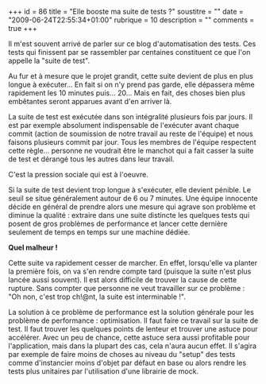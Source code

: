 +++
id = 86
title = "Elle booste ma suite de tests ?"
soustitre = ""
date = "2009-06-24T22:55:34+01:00"
rubrique = 10
description = ""
comments = true
+++

<div class="chapo"></div>
Il m'est souvent arrivé de parler sur ce blog d'automatisation des tests. Ces tests qui finissent par se rassembler par centaines constituent ce que l'on appelle la "suite de test".

Au fur et à mesure que le projet grandit, cette suite devient de plus en plus longue à exécuter... En fait si on n'y prend pas garde, elle dépassera même rapidement les 10 minutes puis... 20... Mais en fait, des choses bien plus embêtantes seront apparues avant d'en arriver là. 

La suite de test est exécutée dans son intégralité plusieurs fois par jours. Il est par exemple absolument indispensable de l'exécuter avant chaque commit (action de soumission de notre travail au reste de l'équipe) et nous faisons plusieurs commit par jour. 
Tous les membres de l'équipe respectent cette règle... personne ne voudrait être le manchot qui a fait casser la suite de test et dérangé tous les autres dans leur travail.

C'est la pression sociale qui est à l'oeuvre.

Si la suite de test devient trop longue à s'exécuter, elle devient pénible. Le seuil se situe généralement autour de 6 ou 7 minutes. Une équipe innocente décide en général de prendre alors une mesure qui agrave son problème et diminue la qualité : extraire dans une suite distincte les quelques tests qui posent de gros problèmes de performance et lancer cette dernière seulement de temps en temps sur une machine dédiée.

**Quel malheur !**

Cette suite va rapidement cesser de marcher. En effet, lorsqu'elle va planter la première fois, on va s'en rendre compte tard (puisque la suite n'est plus lancée aussi souvent). Il est alors difficile de trouver la cause de cette rupture. Sans compter que personne ne veut travailler sur ce problème : "Oh non, c'est trop ch!@nt, la suite est interminable !".

La solution à ce problème de performance est la solution générale pour les problème de performance : optimisation. Il faut faire ce travail sur la suite de test. Il faut trouver les quelques points de lenteur et trouver une astuce pour accélérer. Avec un peu de chance, cette astuce sera aussi profitable pour l'application, mais dans la plupart des cas, cela n'aura aucun effet. Il s'agira par exemple de faire moins de choses au niveau du "setup" des tests comme d'instancier moins d'objet par défaut en base ou alors rendre les tests plus unitaires par l'utilisation d'une librairie de mock.